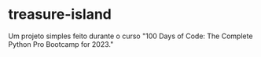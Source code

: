 # treasure-island
Um projeto simples feito durante o curso "100 Days of Code: The Complete Python Pro Bootcamp for 2023."
